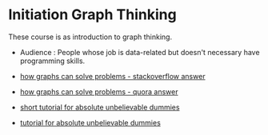 # Initiation Graph Thinking

These course is as introduction to graph thinking. 

* Audience : People whose job is data-related but doesn't necessary have programming skills.

* [how graphs can solve problems - stackoverflow answer](https://stackoverflow.com/questions/703999/what-are-good-examples-of-problems-that-graphs-can-solve-better-than-the-alterna)

* [how graphs can solve problems - quora answer](https://www.quora.com/What-are-real-world-problems-that-graph-theory-can-solve)

* [short tutorial for absolute unbelievable dummies](https://www.freecodecamp.org/news/i-dont-understand-graph-theory-1c96572a1401/)

* [tutorial for absolute unbelievable dummies](https://medium.com/tebs-lab/graph-theory-table-of-contents-97ccc62b09a6)


